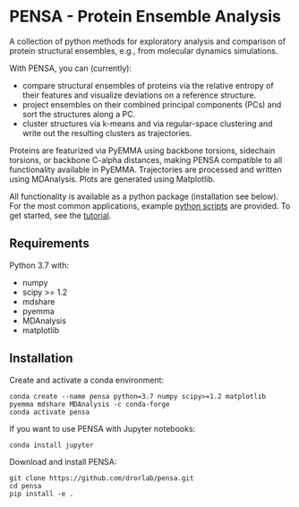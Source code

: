 # PENSA - Protein Ensemble Analysis

A collection of python methods for exploratory analysis and comparison of protein structural ensembles, e.g., from molecular dynamics simulations.

With PENSA, you can (currently):
- compare structural ensembles of proteins via the relative entropy of their features and visualize deviations on a reference structure.
- project ensembles on their combined principal components (PCs) and sort the structures along a PC.
- cluster structures via k-means and via regular-space clustering and write out the resulting clusters as trajectories.

Proteins are featurized via PyEMMA using backbone torsions, sidechain torsions, or backbone C-alpha distances, making PENSA compatible to all functionality available in PyEMMA. Trajectories are processed and written using MDAnalysis. Plots are generated using Matplotlib. 

All functionality is available as a python package (installation see below). For the most common applications, example [python scripts](https://github.com/drorlab/pensa/tree/master/scripts) are provided. To get started, see the [tutorial](https://github.com/drorlab/pensa/tree/master/tutorial).

## Requirements

Python 3.7 with:
- numpy
- scipy >= 1.2
- mdshare
- pyemma
- MDAnalysis
- matplotlib

## Installation

Create and activate a conda environment:

    conda create --name pensa python=3.7 numpy scipy>=1.2 matplotlib pyemma mdshare MDAnalysis -c conda-forge
    conda activate pensa

If you want to use PENSA with Jupyter notebooks:

    conda install jupyter
    
Download and install PENSA:

    git clone https://github.com/drorlab/pensa.git
    cd pensa
    pip install -e . 

